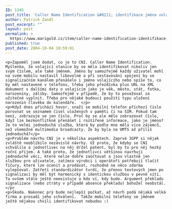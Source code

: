 ```yaml
---
ID: 1345
post_title: 'Caller Name Identification &#8211; identifikace jména volajícího'
author: Patrick Zandl
post_excerpt: ""
layout: post
permalink: >
  https://www.marigold.cz/item/caller-name-identification-identifikace-jmena-volajiciho
published: true
post_date: 2004-10-04 10:59:01
---
```

	<p>Zapoměl jsem dodat, co je to CNI. Caller Name Identification. Myšlenka, že volající stanice by se měla identifikovat nikoliv jen svým číslem, ale také jménem. Jméno by samozřejmě každý uživatel mohl na svém mobilu nastavit libovolné a při sestavování spojení by se signalizačním kanálem přenášelo i jméno volajícího nebo spíše to, co by měl nastavené v telefonu, třeba jeho přezdívka plus URL na XML dokument s dalšími daty o volajícím jako je věk, město, stát, fotka, narozeniny, záliby. Samozřejmě v případě, že by to považoval za užitečné vyplnit. Třeba pro nějaké budoucí použití typu uložení narozenin člověka do kalendáře.  </p>
	<p>Když dnes přichází hovor, snaží se mobilní telefon příchozí číslo porovnat se seznamem čísel uložených v paměti či na SIM. Pokud tam není, zobrazuje se jen číslo. Proč by se ale mělo zobrazovat číslo, když lze bezkonflitkně přenášet i rozšířené informace, jako je jméno? Je to velmi jednoduchá služba, která by podle mne měla více zájemců, než všemožné multimedia broadcasty. Že by byla na UMTS až příliš jednoduchá?</p>
	<p>Problém návrhu CNI je v několika aspektech. Zaprvé 3GPP si nějak zvláště neoblíbilo nezávislé návrhy. Už proto, že kdyby se CNI schválilo a jednotlivec na něj držel patent, byl by to pro něj hezký roční příjem. A také proto, že jednotlivci většinou navrhují jednoduché věci, které nelze dobře zaúčtovat a jsou vlastně jen službou pro uživatele, zatímco výrobci i operátoři potřebují tlačit fíčury, které lze ocenit a prodávat, rozhodně ne něco zdarma vylepšovat. Zatřetí standardizátor tvrdí, že přenos textových jmen po signalizaci by měl být harmonický s identickou službou v pevné síti. Ta ovšem stále ještě neexistuje a kdo ví, kdy bude. Argument překladu signalizace (nebo ztráty v případě absence překladu) bohužel neobstál. </p>
	<p>Škoda. Nakonec prý bude nejlepší počkat, až návrh podá nějaká velká firma a prosadí jeho schválení.  Takže mobilní telefony se jménem ještě nějakou chvíli identifikovat nebudou :)
</p>